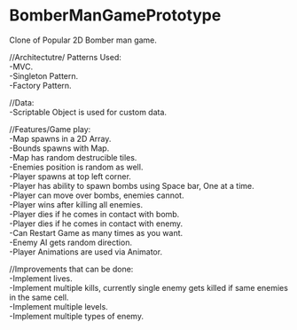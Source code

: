 # BomberManGamePrototype
Clone of Popular 2D Bomber man game.<br>

//Architectutre/ Patterns Used:<br>
-MVC.<br>
-Singleton Pattern.<br>
-Factory Pattern.<br>

//Data:<br>
-Scriptable Object is used for custom data.</br>

//Features/Game play:</br>
-Map spawns in a 2D Array.</br>
-Bounds spawns with Map.</br>
-Map has random destrucible tiles.</br>
-Enemies position is random as well.</br>
-Player spawns at top left corner.</br>
-Player has ability to spawn bombs using Space bar, One at a time.</br>
-Player can move over bombs, enemies cannot.</br>
-Player wins after killing all enemies.</br>
-Player dies if he comes in contact with bomb.</br>
-Player dies if he comes in contact with enemy.</br>
-Can Restart Game as many times as you want.</br>
-Enemy AI gets random direction.</br>
-Player Animations are used via Animator.</br>

//Improvements that can be done:</br>
-Implement lives.</br>
-Implement multiple kills, currently single enemy gets killed if same enemies in the same cell.</br>
-Implement multiple levels.<br>
-Implement multiple types of enemy.<br>
